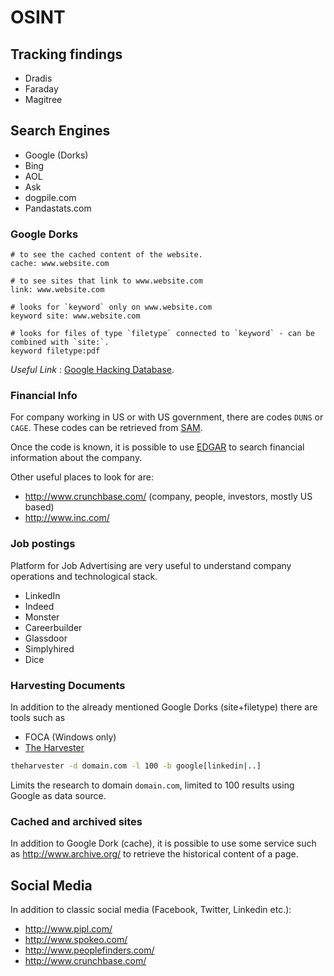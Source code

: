 # OSINT

## Tracking findings

* Dradis
* Faraday
* Magitree

## Search Engines

* Google (Dorks)
* Bing
* AOL
* Ask
* dogpile.com
* Pandastats.com

### Google Dorks

```
# to see the cached content of the website.
cache: www.website.com
``` 

```
# to see sites that link to www.website.com
link: www.website.com
```

```
# looks for `keyword` only on www.website.com
keyword site: www.website.com
```

```
# looks for files of type `filetype` connected to `keyword` - can be combined with `site:`.
keyword filetype:pdf
```

*Useful Link* : [Google Hacking Database](https://www.exploit-db.com/google-hacking-database/).

### Financial Info

For company working in US or with US government, there are codes `DUNS` or `CAGE`.
These codes can be retrieved from [SAM](https://www.sam.gov/).

Once the code is known, it is possible to use [EDGAR](http://www.sec.gov/edgar.shtml) to search
financial information about the company.

Other useful places to look for are:

* http://www.crunchbase.com/ (company, people, investors, mostly US based)
* http://www.inc.com/ 

### Job postings

Platform for Job Advertising are very useful to understand company operations and technological
stack. 

* LinkedIn
* Indeed
* Monster
* Careerbuilder
* Glassdoor
* Simplyhired
* Dice

### Harvesting Documents

In addition to the already mentioned Google Dorks (site+filetype) there are tools such as

* FOCA (Windows only)
* [The Harvester](https://github.com/laramies/theHarvester)

```bash
theharvester -d domain.com -l 100 -b google[linkedin|..]
```

Limits the research to domain `domain.com`, limited to 100 results using Google as data source.


### Cached and archived sites

In addition to Google Dork (cache), it is possible to use some service such as
http://www.archive.org/ to retrieve the historical content of a page.


## Social Media

In addition to classic social media (Facebook, Twitter, Linkedin etc.):

* http://www.pipl.com/
* http://www.spokeo.com/
* http://www.peoplefinders.com/
* http://www.crunchbase.com/
